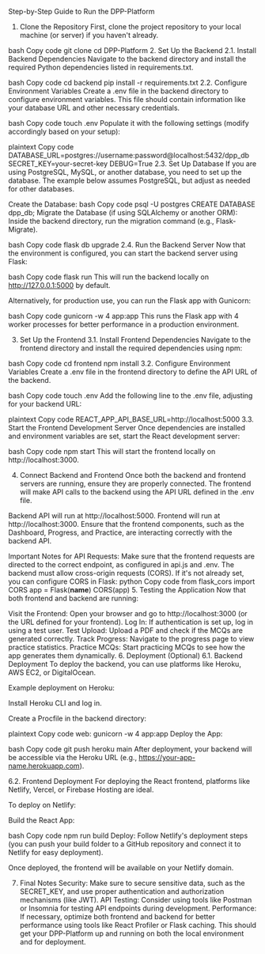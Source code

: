 Step-by-Step Guide to Run the DPP-Platform
1. Clone the Repository
First, clone the project repository to your local machine (or server) if you haven't already.

bash
Copy code
git clone <your-repo-url>
cd DPP-Platform
2. Set Up the Backend
2.1. Install Backend Dependencies
Navigate to the backend directory and install the required Python dependencies listed in requirements.txt.

bash
Copy code
cd backend
pip install -r requirements.txt
2.2. Configure Environment Variables
Create a .env file in the backend directory to configure environment variables. This file should contain information like your database URL and other necessary credentials.

bash
Copy code
touch .env
Populate it with the following settings (modify accordingly based on your setup):

plaintext
Copy code
DATABASE_URL=postgres://username:password@localhost:5432/dpp_db
SECRET_KEY=your-secret-key
DEBUG=True
2.3. Set Up Database
If you are using PostgreSQL, MySQL, or another database, you need to set up the database. The example below assumes PostgreSQL, but adjust as needed for other databases.

Create the Database:
bash
Copy code
psql -U postgres
CREATE DATABASE dpp_db;
Migrate the Database (if using SQLAlchemy or another ORM):
Inside the backend directory, run the migration command (e.g., Flask-Migrate).

bash
Copy code
flask db upgrade
2.4. Run the Backend Server
Now that the environment is configured, you can start the backend server using Flask:

bash
Copy code
flask run
This will run the backend locally on http://127.0.0.1:5000 by default.

Alternatively, for production use, you can run the Flask app with Gunicorn:

bash
Copy code
gunicorn -w 4 app:app
This runs the Flask app with 4 worker processes for better performance in a production environment.

3. Set Up the Frontend
3.1. Install Frontend Dependencies
Navigate to the frontend directory and install the required dependencies using npm:

bash
Copy code
cd frontend
npm install
3.2. Configure Environment Variables
Create a .env file in the frontend directory to define the API URL of the backend.

bash
Copy code
touch .env
Add the following line to the .env file, adjusting for your backend URL:

plaintext
Copy code
REACT_APP_API_BASE_URL=http://localhost:5000
3.3. Start the Frontend Development Server
Once dependencies are installed and environment variables are set, start the React development server:

bash
Copy code
npm start
This will start the frontend locally on http://localhost:3000.

4. Connect Backend and Frontend
Once both the backend and frontend servers are running, ensure they are properly connected. The frontend will make API calls to the backend using the API URL defined in the .env file.

Backend API will run at http://localhost:5000.
Frontend will run at http://localhost:3000.
Ensure that the frontend components, such as the Dashboard, Progress, and Practice, are interacting correctly with the backend API.

Important Notes for API Requests:
Make sure that the frontend requests are directed to the correct endpoint, as configured in api.js and .env.
The backend must allow cross-origin requests (CORS). If it's not already set, you can configure CORS in Flask:
python
Copy code
from flask_cors import CORS
app = Flask(__name__)
CORS(app)
5. Testing the Application
Now that both frontend and backend are running:

Visit the Frontend: Open your browser and go to http://localhost:3000 (or the URL defined for your frontend).
Log In: If authentication is set up, log in using a test user.
Test Upload: Upload a PDF and check if the MCQs are generated correctly.
Track Progress: Navigate to the progress page to view practice statistics.
Practice MCQs: Start practicing MCQs to see how the app generates them dynamically.
6. Deployment (Optional)
6.1. Backend Deployment
To deploy the backend, you can use platforms like Heroku, AWS EC2, or DigitalOcean.

Example deployment on Heroku:

Install Heroku CLI and log in.

Create a Procfile in the backend directory:

plaintext
Copy code
web: gunicorn -w 4 app:app
Deploy the App:

bash
Copy code
git push heroku main
After deployment, your backend will be accessible via the Heroku URL (e.g., https://your-app-name.herokuapp.com).

6.2. Frontend Deployment
For deploying the React frontend, platforms like Netlify, Vercel, or Firebase Hosting are ideal.

To deploy on Netlify:

Build the React App:

bash
Copy code
npm run build
Deploy: Follow Netlify's deployment steps (you can push your build folder to a GitHub repository and connect it to Netlify for easy deployment).

Once deployed, the frontend will be available on your Netlify domain.

7. Final Notes
Security: Make sure to secure sensitive data, such as the SECRET_KEY, and use proper authentication and authorization mechanisms (like JWT).
API Testing: Consider using tools like Postman or Insomnia for testing API endpoints during development.
Performance: If necessary, optimize both frontend and backend for better performance using tools like React Profiler or Flask caching.
This should get your DPP-Platform up and running on both the local environment and for deployment.
